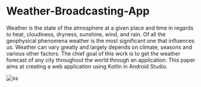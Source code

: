 # Weather-Broadcasting-App
Weather is the state of the atmosphere at a given place and time in regards to heat, cloudiness, dryness, sunshine, wind, and rain. 
Of all the geophysical phenomena weather is the most significant one that influences us. 
Weather can vary greatly and largely depends on climate, seasons and various other factors. 
The chief goal of this work is to get the weather forecast of any city throughout the world through an application. 
This paper aims at creating a web application using Kotlin in Android Studio.


![ss](https://user-images.githubusercontent.com/95071909/145760202-d71acf6f-6269-4196-86c1-fe585bd4c169.PNG)
